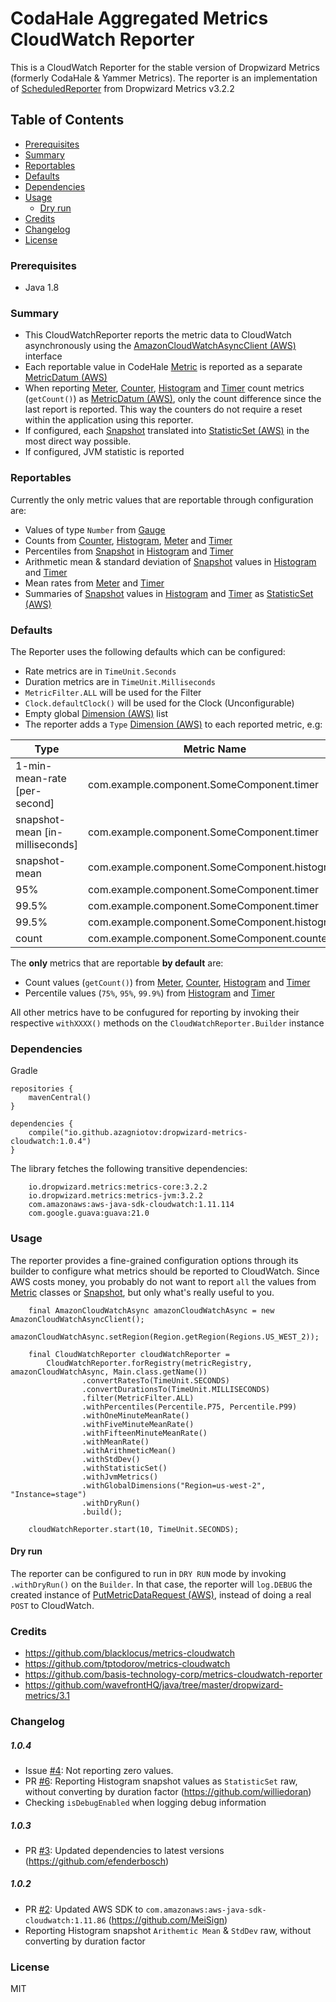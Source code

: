 # CodaHale Aggregated Metrics CloudWatch Reporter

This is a CloudWatch Reporter for the stable version of Dropwizard Metrics (formerly CodaHale & Yammer Metrics). The reporter is an implementation of [ScheduledReporter](http://metrics.dropwizard.io/3.2.2/apidocs/com/codahale/metrics/ScheduledReporter.html) from Dropwizard Metrics v3.2.2 

## Table of Contents

  - [Prerequisites](#prerequisites)
  - [Summary](#summary)
  - [Reportables](#reportables)
  - [Defaults](#defaults)
  - [Dependencies](#dependencies)
  - [Usage](#usage)
    - [Dry run](#dry-run)
  - [Credits](#credits)
  - [Changelog](#changelog)
  - [License](#license)

### Prerequisites

- Java 1.8

### Summary

- This CloudWatchReporter reports the metric data to CloudWatch asynchronously using the [AmazonCloudWatchAsyncClient (AWS)](http://docs.aws.amazon.com/AWSJavaSDK/latest/javadoc/com/amazonaws/services/cloudwatch/AmazonCloudWatchAsyncClient.html) interface 
- Each reportable value in CodeHale [Metric](http://metrics.dropwizard.io/3.2.2/apidocs/com/codahale/metrics/Metric.html) is reported as a separate [MetricDatum (AWS)](http://docs.aws.amazon.com/AWSJavaSDK/latest/javadoc/com/amazonaws/services/cloudwatch/model/MetricDatum.html) 
- When reporting [Meter](http://metrics.dropwizard.io/3.2.2/apidocs/com/codahale/metrics/Meter.html), [Counter](http://metrics.dropwizard.io/3.2.2/apidocs/com/codahale/metrics/Counter.html), [Histogram](http://metrics.dropwizard.io/3.2.2/apidocs/com/codahale/metrics/Histogram.html) and [Timer](http://metrics.dropwizard.io/3.2.2/apidocs/com/codahale/metrics/Timer.html) count metrics (`getCount()`) as [MetricDatum (AWS)](http://docs.aws.amazon.com/AWSJavaSDK/latest/javadoc/com/amazonaws/services/cloudwatch/model/MetricDatum.html), only the count difference since the last report is reported. This way the counters do not require a reset within the application using this reporter.
- If configured, each [Snapshot](http://metrics.dropwizard.io/3.2.2/apidocs/com/codahale/metrics/Snapshot.html) translated into [StatisticSet (AWS)](http://docs.aws.amazon.com/AWSJavaSDK/latest/javadoc/com/amazonaws/services/cloudwatch/model/StatisticSet.html) in the most direct way possible.
- If configured, JVM statistic is reported

### Reportables

Currently the only metric values that are reportable through configuration are:

- Values of type `Number` from [Gauge](http://metrics.dropwizard.io/3.2.2/apidocs/com/codahale/metrics/Gauge.html)
- Counts from [Counter](http://metrics.dropwizard.io/3.2.2/apidocs/com/codahale/metrics/Counter.html), [Histogram](http://metrics.dropwizard.io/3.2.2/apidocs/com/codahale/metrics/Histogram.html), [Meter](http://metrics.dropwizard.io/3.2.2/apidocs/com/codahale/metrics/Meter.html) and [Timer](http://metrics.dropwizard.io/3.2.2/apidocs/com/codahale/metrics/Timer.html)
- Percentiles from [Snapshot](http://metrics.dropwizard.io/3.2.2/apidocs/com/codahale/metrics/Snapshot.html) in [Histogram](http://metrics.dropwizard.io/3.2.2/apidocs/com/codahale/metrics/Histogram.html) and [Timer](http://metrics.dropwizard.io/3.2.2/apidocs/com/codahale/metrics/Timer.html)
- Arithmetic mean & standard deviation of [Snapshot](http://metrics.dropwizard.io/3.2.2/apidocs/com/codahale/metrics/Snapshot.html) values in [Histogram](http://metrics.dropwizard.io/3.2.2/apidocs/com/codahale/metrics/Histogram.html) and [Timer](http://metrics.dropwizard.io/3.2.2/apidocs/com/codahale/metrics/Timer.html)
- Mean rates from [Meter](http://metrics.dropwizard.io/3.2.2/apidocs/com/codahale/metrics/Meter.html) and [Timer](http://metrics.dropwizard.io/3.2.2/apidocs/com/codahale/metrics/Timer.html)
- Summaries of [Snapshot](http://metrics.dropwizard.io/3.2.2/apidocs/com/codahale/metrics/Snapshot.html) values in [Histogram](http://metrics.dropwizard.io/3.2.2/apidocs/com/codahale/metrics/Histogram.html) and [Timer](http://metrics.dropwizard.io/3.2.2/apidocs/com/codahale/metrics/Timer.html) as [StatisticSet (AWS)](http://docs.aws.amazon.com/AWSJavaSDK/latest/javadoc/com/amazonaws/services/cloudwatch/model/StatisticSet.html)

### Defaults

The Reporter uses the following defaults which can be configured:

- Rate metrics are in `TimeUnit.Seconds`
- Duration metrics are in `TimeUnit.Milliseconds`
- `MetricFilter.ALL` will be used for the Filter
- `Clock.defaultClock()` will be used for the Clock (Unconfigurable)
- Empty global [Dimension (AWS)](http://docs.aws.amazon.com/AWSJavaSDK/latest/javadoc/com/amazonaws/services/cloudwatch/model/Dimension.html) list
- The reporter adds a `Type` [Dimension (AWS)](http://docs.aws.amazon.com/AWSJavaSDK/latest/javadoc/com/amazonaws/services/cloudwatch/model/Dimension.html) to each reported metric, e.g:

| Type                                      | Metric Name                                                     |
| ----------------------------------------- | --------------------------------------------------------------- |
| 1-min-mean-rate   [per-second]            | com.example.component.SomeComponent.timer                       |
| snapshot-mean     [in-milliseconds]       | com.example.component.SomeComponent.timer                       |
| snapshot-mean                             | com.example.component.SomeComponent.histogram                   |
| 95%                                       | com.example.component.SomeComponent.timer                       |
| 99.5%                                     | com.example.component.SomeComponent.timer                       |
| 99.5%                                     | com.example.component.SomeComponent.histogram                   |
| count                                     | com.example.component.SomeComponent.counter                     |

The __only__ metrics that are reportable __by default__  are:

- Count values (`getCount()`) from [Meter](http://metrics.dropwizard.io/3.2.2/apidocs/com/codahale/metrics/Meter.html), [Counter](http://metrics.dropwizard.io/3.2.2/apidocs/com/codahale/metrics/Counter.html), [Histogram](http://metrics.dropwizard.io/3.2.2/apidocs/com/codahale/metrics/Histogram.html) and [Timer](http://metrics.dropwizard.io/3.2.2/apidocs/com/codahale/metrics/Timer.html) 
- Percentile values (`75%`, `95%`, `99.9%`) from [Histogram](http://metrics.dropwizard.io/3.2.2/apidocs/com/codahale/metrics/Histogram.html) and [Timer](http://metrics.dropwizard.io/3.2.2/apidocs/com/codahale/metrics/Timer.html)

All other metrics have to be confugured for reporting by invoking their respective `withXXXX()` methods on the `CloudWatchReporter.Builder` instance


### Dependencies

Gradle

```
repositories {
    mavenCentral()
}

dependencies { 
    compile("io.github.azagniotov:dropwizard-metrics-cloudwatch:1.0.4")
}
```

The library fetches the following transitive dependencies:

```
    io.dropwizard.metrics:metrics-core:3.2.2
    io.dropwizard.metrics:metrics-jvm:3.2.2
    com.amazonaws:aws-java-sdk-cloudwatch:1.11.114
    com.google.guava:guava:21.0
```



### Usage

The reporter provides a fine-grained configuration options through its builder to configure what metrics should be reported to CloudWatch. Since AWS costs money, you probably do not want to report `all` the values from [Metric](http://metrics.dropwizard.io/3.2.2/apidocs/com/codahale/metrics/Metric.html) classes or [Snapshot](http://metrics.dropwizard.io/3.2.2/apidocs/com/codahale/metrics/Snapshot.html), but only what's really useful to you.


```
    final AmazonCloudWatchAsync amazonCloudWatchAsync = new AmazonCloudWatchAsyncClient();
    amazonCloudWatchAsync.setRegion(Region.getRegion(Regions.US_WEST_2));

    final CloudWatchReporter cloudWatchReporter =
        CloudWatchReporter.forRegistry(metricRegistry, amazonCloudWatchAsync, Main.class.getName())
                .convertRatesTo(TimeUnit.SECONDS)
                .convertDurationsTo(TimeUnit.MILLISECONDS)
                .filter(MetricFilter.ALL)
                .withPercentiles(Percentile.P75, Percentile.P99)
                .withOneMinuteMeanRate()
                .withFiveMinuteMeanRate()
                .withFifteenMinuteMeanRate()
                .withMeanRate()
                .withArithmeticMean()
                .withStdDev()
                .withStatisticSet()
                .withJvmMetrics()
                .withGlobalDimensions("Region=us-west-2", "Instance=stage")
                .withDryRun()
                .build();

    cloudWatchReporter.start(10, TimeUnit.SECONDS);
```


#### Dry run
The reporter can be configured to run in `DRY RUN` mode by invoking `.withDryRun()` on the `Builder`. In that case, the reporter will `log.DEBUG` the created instance of [PutMetricDataRequest (AWS)](http://docs.aws.amazon.com/AWSJavaSDK/latest/javadoc/com/amazonaws/services/cloudwatch/model/PutMetricDataRequest.html), instead of doing a real `POST` to CloudWatch. 



### Credits
* https://github.com/blacklocus/metrics-cloudwatch
* https://github.com/tptodorov/metrics-cloudwatch
* https://github.com/basis-technology-corp/metrics-cloudwatch-reporter
* https://github.com/wavefrontHQ/java/tree/master/dropwizard-metrics/3.1

### Changelog

##### 1.0.4
* Issue [#4](https://github.com/azagniotov/codahale-aggregated-metrics-cloudwatch-reporter/issues/4): Not reporting zero values. 
* PR [#6](https://github.com/azagniotov/codahale-aggregated-metrics-cloudwatch-reporter/pull/6): Reporting Histogram snapshot values as `StatisticSet` raw, without converting by duration factor (https://github.com/williedoran)
* Checking `isDebugEnabled` when logging debug information

##### 1.0.3
* PR [#3](https://github.com/azagniotov/codahale-aggregated-metrics-cloudwatch-reporter/pull/3): Updated dependencies to latest versions (https://github.com/efenderbosch)

##### 1.0.2
* PR [#2](https://github.com/azagniotov/codahale-aggregated-metrics-cloudwatch-reporter/pull/2): Updated AWS SDK to `com.amazonaws:aws-java-sdk-cloudwatch:1.11.86` (https://github.com/MeiSign)
* Reporting Histogram snapshot `Arithemtic Mean` & `StdDev` raw, without converting by duration factor

### License
MIT
